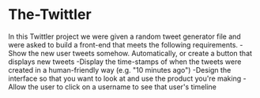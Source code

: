 # The-Twittler
In this Twittler project we were given a random tweet generator file and were asked to build a front-end that meets the following requirements. 
-Show the new user tweets somehow. Automatically, or create a button that displays new tweets
-Display the time-stamps of when the tweets were created in a human-friendly way (e.g. "10 minutes ago") 
-Design the interface so that you want to look at and use the product you're making
-Allow the user to click on a username to see that user's timeline
